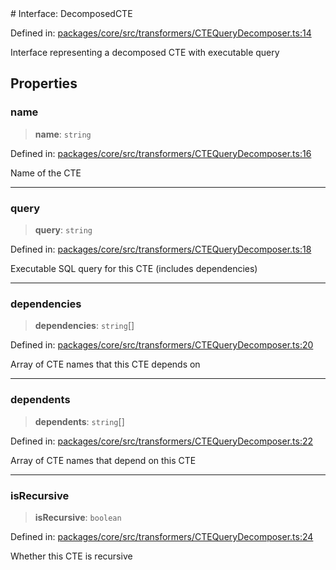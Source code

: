 <div v-pre>
# Interface: DecomposedCTE

Defined in: [packages/core/src/transformers/CTEQueryDecomposer.ts:14](https://github.com/mk3008/rawsql-ts/blob/3b53f17d700cf976ce5c49b674a04b41eeb14c40/packages/core/src/transformers/CTEQueryDecomposer.ts#L14)

Interface representing a decomposed CTE with executable query

## Properties

### name

> **name**: `string`

Defined in: [packages/core/src/transformers/CTEQueryDecomposer.ts:16](https://github.com/mk3008/rawsql-ts/blob/3b53f17d700cf976ce5c49b674a04b41eeb14c40/packages/core/src/transformers/CTEQueryDecomposer.ts#L16)

Name of the CTE

***

### query

> **query**: `string`

Defined in: [packages/core/src/transformers/CTEQueryDecomposer.ts:18](https://github.com/mk3008/rawsql-ts/blob/3b53f17d700cf976ce5c49b674a04b41eeb14c40/packages/core/src/transformers/CTEQueryDecomposer.ts#L18)

Executable SQL query for this CTE (includes dependencies)

***

### dependencies

> **dependencies**: `string`[]

Defined in: [packages/core/src/transformers/CTEQueryDecomposer.ts:20](https://github.com/mk3008/rawsql-ts/blob/3b53f17d700cf976ce5c49b674a04b41eeb14c40/packages/core/src/transformers/CTEQueryDecomposer.ts#L20)

Array of CTE names that this CTE depends on

***

### dependents

> **dependents**: `string`[]

Defined in: [packages/core/src/transformers/CTEQueryDecomposer.ts:22](https://github.com/mk3008/rawsql-ts/blob/3b53f17d700cf976ce5c49b674a04b41eeb14c40/packages/core/src/transformers/CTEQueryDecomposer.ts#L22)

Array of CTE names that depend on this CTE

***

### isRecursive

> **isRecursive**: `boolean`

Defined in: [packages/core/src/transformers/CTEQueryDecomposer.ts:24](https://github.com/mk3008/rawsql-ts/blob/3b53f17d700cf976ce5c49b674a04b41eeb14c40/packages/core/src/transformers/CTEQueryDecomposer.ts#L24)

Whether this CTE is recursive
</div>
